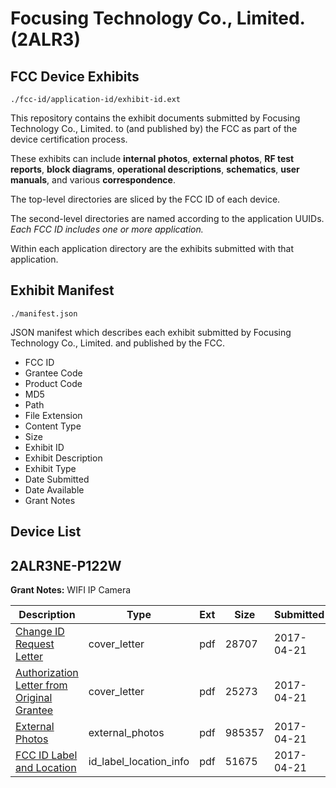 # Focusing Technology Co., Limited. (2ALR3)
## FCC Device Exhibits

```
./fcc-id/application-id/exhibit-id.ext
```

This repository contains the exhibit documents submitted by Focusing Technology Co., Limited. to (and published by) the FCC as part of the device certification process.

These exhibits can include **internal photos**, **external photos**, **RF test reports**, **block diagrams**, **operational descriptions**, **schematics**, **user manuals**, and various **correspondence**.

The top-level directories are sliced by the FCC ID of each device.

The second-level directories are named according to the application UUIDs. *Each FCC ID includes one or more application.*

Within each application directory are the exhibits submitted with that application. 

## Exhibit Manifest

```
./manifest.json
```

JSON manifest which describes each exhibit submitted by Focusing Technology Co., Limited. and published by the FCC.

- FCC ID
- Grantee Code
- Product Code
- MD5
- Path
- File Extension
- Content Type
- Size
- Exhibit ID
- Exhibit Description
- Exhibit Type
- Date Submitted
- Date Available
- Grant Notes

## Device List
## 2ALR3NE-P122W
**Grant Notes:** WIFI IP Camera

| Description | Type | Ext | Size | Submitted | Available |
| ----------- | ---- | --- | ---- | --------- | --------- |
| [Change ID Request Letter](2ALR3NE-P122W/712c412632d7b3f9ada5e0ff741c6d81/3365755.pdf) | cover_letter | pdf | 28707 | 2017-04-21 | 2017-04-21 |
| [Authorization Letter from Original Grantee](2ALR3NE-P122W/712c412632d7b3f9ada5e0ff741c6d81/3365756.pdf) | cover_letter | pdf | 25273 | 2017-04-21 | 2017-04-21 |
| [External Photos](2ALR3NE-P122W/712c412632d7b3f9ada5e0ff741c6d81/2769175.pdf) | external_photos | pdf | 985357 | 2017-04-21 | 2017-04-21 |
| [FCC ID Label and Location](2ALR3NE-P122W/712c412632d7b3f9ada5e0ff741c6d81/3365758.pdf) | id_label_location_info | pdf | 51675 | 2017-04-21 | 2017-04-21 |
